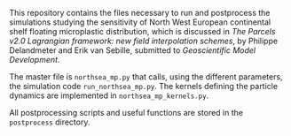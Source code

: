 
This repository contains the files necessary to run and postprocess the simulations studying the sensitivity of North West European continental shelf floating microplastic distribution, which is discussed in *The Parcels v2.0 Lagrangian framework: new field interpolation schemes*, by Philippe Delandmeter and Erik van Sebille, submitted to *Geoscientific Model Development*.

The master file is `northsea_mp.py` that calls, using the different parameters, the simulation code `run_northsea_mp.py`. The kernels defining the particle dynamics are implemented in `northsea_mp_kernels.py`.

All postprocessing scripts and useful functions are stored in the `postprocess` directory.
